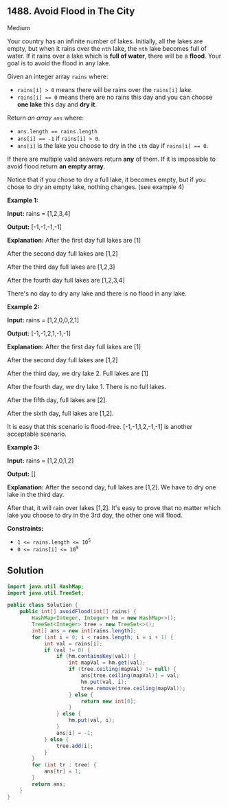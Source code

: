 ## 1488\. Avoid Flood in The City

Medium

Your country has an infinite number of lakes. Initially, all the lakes are empty, but when it rains over the `nth` lake, the `nth` lake becomes full of water. If it rains over a lake which is **full of water**, there will be a **flood**. Your goal is to avoid the flood in any lake.

Given an integer array `rains` where:

*   `rains[i] > 0` means there will be rains over the `rains[i]` lake.
*   `rains[i] == 0` means there are no rains this day and you can choose **one lake** this day and **dry it**.

Return _an array `ans`_ where:

*   `ans.length == rains.length`
*   `ans[i] == -1` if `rains[i] > 0`.
*   `ans[i]` is the lake you choose to dry in the `ith` day if `rains[i] == 0`.

If there are multiple valid answers return **any** of them. If it is impossible to avoid flood return **an empty array**.

Notice that if you chose to dry a full lake, it becomes empty, but if you chose to dry an empty lake, nothing changes. (see example 4)

**Example 1:**

**Input:** rains = [1,2,3,4]

**Output:** [-1,-1,-1,-1]

**Explanation:** After the first day full lakes are [1]

After the second day full lakes are [1,2]

After the third day full lakes are [1,2,3]

After the fourth day full lakes are [1,2,3,4]

There's no day to dry any lake and there is no flood in any lake.

**Example 2:**

**Input:** rains = [1,2,0,0,2,1]

**Output:** [-1,-1,2,1,-1,-1]

**Explanation:** After the first day full lakes are [1]

After the second day full lakes are [1,2]

After the third day, we dry lake 2. Full lakes are [1]

After the fourth day, we dry lake 1. There is no full lakes.

After the fifth day, full lakes are [2].

After the sixth day, full lakes are [1,2].

It is easy that this scenario is flood-free. [-1,-1,1,2,-1,-1] is another acceptable scenario.

**Example 3:**

**Input:** rains = [1,2,0,1,2]

**Output:** []

**Explanation:** After the second day, full lakes are [1,2]. We have to dry one lake in the third day.

After that, it will rain over lakes [1,2]. It's easy to prove that no matter which lake you choose to dry in the 3rd day, the other one will flood.

**Constraints:**

*   <code>1 <= rains.length <= 10<sup>5</sup></code>
*   <code>0 <= rains[i] <= 10<sup>9</sup></code>

## Solution

```java
import java.util.HashMap;
import java.util.TreeSet;

public class Solution {
    public int[] avoidFlood(int[] rains) {
        HashMap<Integer, Integer> hm = new HashMap<>();
        TreeSet<Integer> tree = new TreeSet<>();
        int[] ans = new int[rains.length];
        for (int i = 0; i < rains.length; i = i + 1) {
            int val = rains[i];
            if (val != 0) {
                if (hm.containsKey(val)) {
                    int mapVal = hm.get(val);
                    if (tree.ceiling(mapVal) != null) {
                        ans[tree.ceiling(mapVal)] = val;
                        hm.put(val, i);
                        tree.remove(tree.ceiling(mapVal));
                    } else {
                        return new int[0];
                    }
                } else {
                    hm.put(val, i);
                }
                ans[i] = -1;
            } else {
                tree.add(i);
            }
        }
        for (int tr : tree) {
            ans[tr] = 1;
        }
        return ans;
    }
}
```